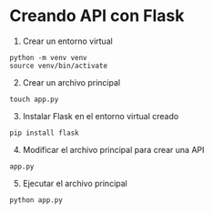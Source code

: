 # Creando API con Flask

1. Crear un entorno virtual

```
python -m venv venv
source venv/bin/activate
```

2. Crear un archivo principal

```
touch app.py
```

3. Instalar Flask en el entorno virtual creado

```
pip install flask
```

4. Modificar el archivo principal para crear una API

```
app.py
```

5. Ejecutar el archivo principal

```
python app.py
```